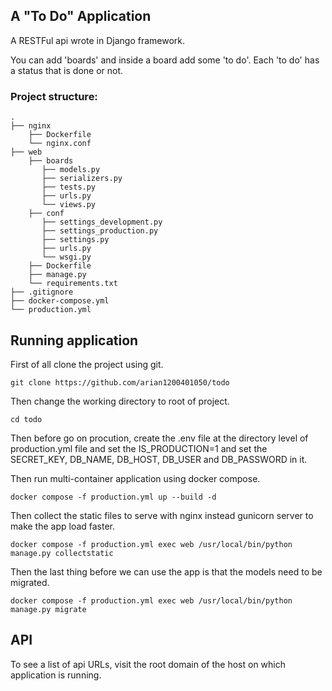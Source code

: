 ## A "To Do" Application

A RESTFul api wrote in Django framework.

You can add 'boards' and inside a board add some 'to do'.
Each 'to do' has a status that is done or not.

### Project structure:
```
.
├── nginx
    ├── Dockerfile
    └── nginx.conf
├── web
    ├── boards
       ├── models.py
       ├── serializers.py
       ├── tests.py
       ├── urls.py
       └── views.py
    ├── conf
       ├── settings_development.py
       ├── settings_production.py
       ├── settings.py
       ├── urls.py
       └── wsgi.py
    ├── Dockerfile
    ├── manage.py
    └── requirements.txt  
├── .gitignore
├── docker-compose.yml
└── production.yml

```

## Running application

First of all clone the project using git.

```
git clone https://github.com/arian1200401050/todo
```

Then change the working directory to root of project. 

```
cd todo
```

Then before go on procution, create the .env file at the directory level of production.yml file and set the IS_PRODUCTION=1 and set the SECRET_KEY, DB_NAME, DB_HOST, DB_USER and DB_PASSWORD in it.

Then run multi-container application using docker compose.

```
docker compose -f production.yml up --build -d
```

Then collect the static files to serve with nginx instead gunicorn server to make the app load faster.

```
docker compose -f production.yml exec web /usr/local/bin/python manage.py collectstatic
```

Then the last thing before we can use the app is that the models need to be migrated.

```
docker compose -f production.yml exec web /usr/local/bin/python manage.py migrate
```

## API

To see a list of api URLs, visit the root domain of the host on which application is running.
